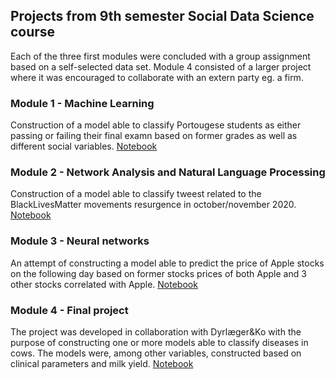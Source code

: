 ## Projects from 9th semester Social Data Science course
Each of the three first modules were concluded with a group assignment based on a self-selected data set. Module 4 consisted of a larger project where it was encouraged to collaborate with an extern party eg. a firm.

### Module 1 -  Machine Learning

Construction of a model able to classify Portougese students as either passing or failing their final examn based on former grades as well as different social variables.
[Notebook](https://louise198713.github.io/Social-Data-Science/M1)

### Module 2 -  Network Analysis and Natural Language Processing

Construction of a model able to classify tweest related to the BlackLivesMatter movements resurgence in october/november 2020.
[Notebook](https://louise198713.github.io/Social-Data-Science/M2)

### Module 3 -  Neural networks

An attempt of constructing a model able to predict the price of Apple stocks on the following day based on former stocks prices of both Apple and 3 other stocks correlated with Apple.
[Notebook](https://louise198713.github.io/Social-Data-Science/M3)

### Module 4 - Final project 

The project was developed in collaboration with Dyrlæger&Ko with the purpose of constructing one or more models able to classify diseases in cows. The models were, among other variables, constructed based on clinical parameters and milk yield.
[Notebook](https://louise198713.github.io/Social-Data-Science/M4Project)

